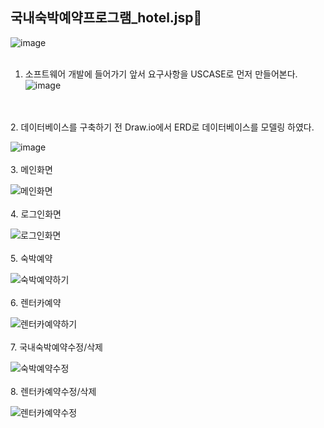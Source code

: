 ## 국내숙박예약프로그램_hotel.jsp👋

![image](https://github.com/user-attachments/assets/8c7989f8-f190-486e-924d-ffe35e43f065)
<br>
<br>
1. 소프트웨어 개발에 들어가기 앞서 요구사항을 USCASE로 먼저 만들어본다.
![image](https://github.com/user-attachments/assets/2b666f28-0e38-43d5-b48e-f00392de9636)
<br>
<br>
2. 데이터베이스를 구축하기 전 Draw.io에서 ERD로 데이터베이스를 모델링 하였다.

![image](https://github.com/user-attachments/assets/288ba002-107b-4784-b8e5-d69d79ea1230)
<br>
<br>
3. 메인화면

![메인화면](https://github.com/user-attachments/assets/a9225bad-cc72-4b45-94e0-ca46085cc8ec)
<br>
<br>
4. 로그인화면

![로그인화면](https://github.com/user-attachments/assets/e0ca9250-887c-497b-82f8-19ac9975fae7)
<br>
<br>
5.  숙박예약

![숙박예약하기](https://github.com/user-attachments/assets/492b88e7-4a8c-4e6d-8354-7a0061fe72d7)
<br>
<br>
6. 렌터카예약

![렌터카예약하기](https://github.com/user-attachments/assets/a2cb0829-d49e-499c-a576-b08ee894bd7e)
<br>
<br>
7. 국내숙박예약수정/삭제

![숙박예약수정](https://github.com/user-attachments/assets/7fc326b1-6fc0-40dc-b4c4-f883154877a7)
<br>
<br>
8. 렌터카예약수정/삭제

![렌터카예약수정](https://github.com/user-attachments/assets/6c2372ed-c9e9-4054-9706-0c253583625c)
<br>
<br>

